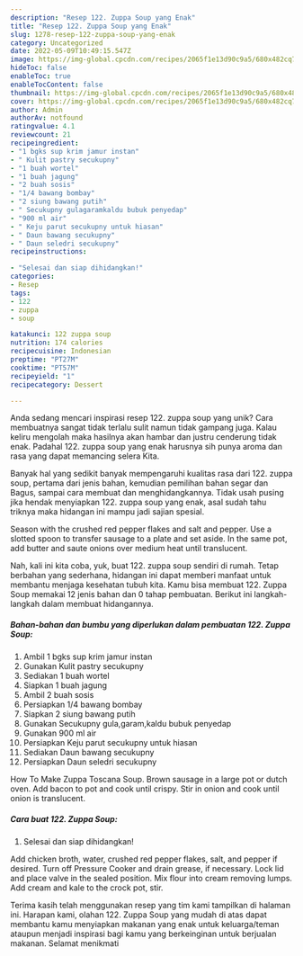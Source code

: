```yaml
---
description: "Resep 122. Zuppa Soup yang Enak"
title: "Resep 122. Zuppa Soup yang Enak"
slug: 1278-resep-122-zuppa-soup-yang-enak
category: Uncategorized
date: 2022-05-09T10:49:15.547Z
image: https://img-global.cpcdn.com/recipes/2065f1e13d90c9a5/680x482cq70/122-zuppa-soup-foto-resep-utama.jpg
hideToc: false
enableToc: true
enableTocContent: false
thumbnail: https://img-global.cpcdn.com/recipes/2065f1e13d90c9a5/680x482cq70/122-zuppa-soup-foto-resep-utama.jpg
cover: https://img-global.cpcdn.com/recipes/2065f1e13d90c9a5/680x482cq70/122-zuppa-soup-foto-resep-utama.jpg
author: Admin
authorAv: notfound
ratingvalue: 4.1
reviewcount: 21
recipeingredient:
- "1 bgks sup krim jamur instan"
- " Kulit pastry secukupny"
- "1 buah wortel"
- "1 buah jagung"
- "2 buah sosis"
- "1/4 bawang bombay"
- "2 siung bawang putih"
- " Secukupny gulagaramkaldu bubuk penyedap"
- "900 ml air"
- " Keju parut secukupny untuk hiasan"
- " Daun bawang secukupny"
- " Daun seledri secukupny"
recipeinstructions:

- "Selesai dan siap dihidangkan!"
categories:
- Resep
tags:
- 122
- zuppa
- soup

katakunci: 122 zuppa soup 
nutrition: 174 calories
recipecuisine: Indonesian
preptime: "PT27M"
cooktime: "PT57M"
recipeyield: "1"
recipecategory: Dessert

---
```





Anda sedang mencari inspirasi resep 122. zuppa soup yang unik? Cara membuatnya sangat tidak terlalu sulit namun tidak gampang juga. Kalau keliru mengolah maka hasilnya akan hambar dan justru cenderung tidak enak. Padahal 122. zuppa soup yang enak harusnya sih punya aroma dan rasa yang dapat memancing selera Kita.





Banyak hal yang sedikit banyak mempengaruhi kualitas rasa dari 122. zuppa soup, pertama dari jenis bahan, kemudian pemilihan bahan segar dan Bagus, sampai cara membuat dan menghidangkannya. Tidak usah pusing jika hendak menyiapkan 122. zuppa soup yang enak,      asal sudah tahu triknya maka hidangan ini mampu jadi sajian spesial.














Season with the crushed red pepper flakes and salt and pepper. Use a slotted spoon to transfer sausage to a plate and set aside. In the same pot, add butter and saute onions over medium heat until translucent.






Nah, kali ini kita coba, yuk, buat 122. zuppa soup sendiri di rumah. Tetap berbahan yang sederhana, hidangan ini dapat memberi manfaat untuk membantu menjaga kesehatan tubuh kita. Kamu bisa membuat 122. Zuppa Soup memakai 12 jenis bahan dan 0 tahap pembuatan. Berikut ini langkah-langkah dalam membuat hidangannya.

<!--inarticleads1-->

##### Bahan-bahan dan bumbu yang diperlukan dalam pembuatan 122. Zuppa Soup:

1. Ambil 1 bgks sup krim jamur instan
1. Gunakan  Kulit pastry secukupny
1. Sediakan 1 buah wortel
1. Siapkan 1 buah jagung
1. Ambil 2 buah sosis
1. Persiapkan 1/4 bawang bombay
1. Siapkan 2 siung bawang putih
1. Gunakan  Secukupny gula,garam,kaldu bubuk penyedap
1. Gunakan 900 ml air
1. Persiapkan  Keju parut secukupny untuk hiasan
1. Sediakan  Daun bawang secukupny
1. Persiapkan  Daun seledri secukupny


How To Make Zuppa Toscana Soup. Brown sausage in a large pot or dutch oven. Add bacon to pot and cook until crispy. Stir in onion and cook until onion is translucent. 

<!--inarticleads2-->

##### Cara buat 122. Zuppa Soup:


1. Selesai dan siap dihidangkan!

Add chicken broth, water, crushed red pepper flakes, salt, and pepper if desired. Turn off Pressure Cooker and drain grease, if necessary. Lock lid and place valve in the sealed position. Mix flour into cream removing lumps. Add cream and kale to the crock pot, stir. 

Terima kasih telah menggunakan resep yang tim kami tampilkan di halaman ini. Harapan kami, olahan 122. Zuppa Soup yang mudah di atas dapat membantu kamu menyiapkan makanan yang enak untuk keluarga/teman ataupun menjadi inspirasi bagi kamu yang berkeinginan untuk berjualan makanan. Selamat menikmati

